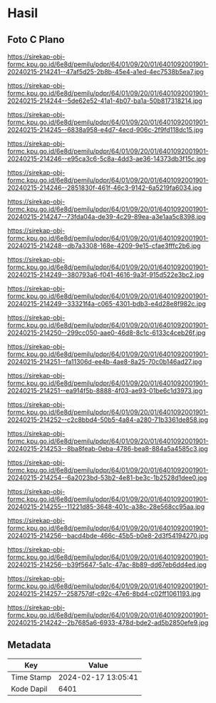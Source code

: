 # Hasil

## Foto C Plano

https://sirekap-obj-formc.kpu.go.id/6e8d/pemilu/pdpr/64/01/09/20/01/6401092001901-20240215-214241--47af5d25-2b8b-45e4-a1ed-4ec7538b5ea7.jpg

https://sirekap-obj-formc.kpu.go.id/6e8d/pemilu/pdpr/64/01/09/20/01/6401092001901-20240215-214244--5de62e52-41a1-4b07-ba1a-50b817318214.jpg

https://sirekap-obj-formc.kpu.go.id/6e8d/pemilu/pdpr/64/01/09/20/01/6401092001901-20240215-214245--6838a958-e4d7-4ecd-906c-2f9fd118dc15.jpg

https://sirekap-obj-formc.kpu.go.id/6e8d/pemilu/pdpr/64/01/09/20/01/6401092001901-20240215-214246--e95ca3c6-5c8a-4dd3-ae36-14373db3f15c.jpg

https://sirekap-obj-formc.kpu.go.id/6e8d/pemilu/pdpr/64/01/09/20/01/6401092001901-20240215-214246--2851830f-461f-46c3-9142-6a5219fa6034.jpg

https://sirekap-obj-formc.kpu.go.id/6e8d/pemilu/pdpr/64/01/09/20/01/6401092001901-20240215-214247--73fda04a-de39-4c29-89ea-a3e1aa5c8398.jpg

https://sirekap-obj-formc.kpu.go.id/6e8d/pemilu/pdpr/64/01/09/20/01/6401092001901-20240215-214248--db7a3308-168e-4209-9e15-cfae3fffc2b6.jpg

https://sirekap-obj-formc.kpu.go.id/6e8d/pemilu/pdpr/64/01/09/20/01/6401092001901-20240215-214249--380793a6-f041-4616-9a3f-915d522e3bc2.jpg

https://sirekap-obj-formc.kpu.go.id/6e8d/pemilu/pdpr/64/01/09/20/01/6401092001901-20240215-214249--33321f4a-c065-4301-bdb3-e4d28e8f982c.jpg

https://sirekap-obj-formc.kpu.go.id/6e8d/pemilu/pdpr/64/01/09/20/01/6401092001901-20240215-214250--299cc050-aae0-46d8-8c1c-6133c4ceb26f.jpg

https://sirekap-obj-formc.kpu.go.id/6e8d/pemilu/pdpr/64/01/09/20/01/6401092001901-20240215-214251--fa11306d-ee4b-4ae8-8a25-70c0b146ad27.jpg

https://sirekap-obj-formc.kpu.go.id/6e8d/pemilu/pdpr/64/01/09/20/01/6401092001901-20240215-214251--ea914f5b-8888-4f03-ae93-01be6c1d3973.jpg

https://sirekap-obj-formc.kpu.go.id/6e8d/pemilu/pdpr/64/01/09/20/01/6401092001901-20240215-214252--c2c8bbd4-50b5-4a84-a280-71b3361de858.jpg

https://sirekap-obj-formc.kpu.go.id/6e8d/pemilu/pdpr/64/01/09/20/01/6401092001901-20240215-214253--8ba8feab-0eba-4786-bea8-884a5a4585c3.jpg

https://sirekap-obj-formc.kpu.go.id/6e8d/pemilu/pdpr/64/01/09/20/01/6401092001901-20240215-214254--6a2023bd-53b2-4e81-be3c-1b2528d1dee0.jpg

https://sirekap-obj-formc.kpu.go.id/6e8d/pemilu/pdpr/64/01/09/20/01/6401092001901-20240215-214255--11221d85-3648-401c-a38c-28e568cc95aa.jpg

https://sirekap-obj-formc.kpu.go.id/6e8d/pemilu/pdpr/64/01/09/20/01/6401092001901-20240215-214256--bacd4bde-466c-45b5-b0e8-2d3f54194270.jpg

https://sirekap-obj-formc.kpu.go.id/6e8d/pemilu/pdpr/64/01/09/20/01/6401092001901-20240215-214256--b39f5647-5a1c-47ac-8b89-dd67eb6dd4ed.jpg

https://sirekap-obj-formc.kpu.go.id/6e8d/pemilu/pdpr/64/01/09/20/01/6401092001901-20240215-214257--258757df-c92c-47e6-8bd4-c02ff1061193.jpg

https://sirekap-obj-formc.kpu.go.id/6e8d/pemilu/pdpr/64/01/09/20/01/6401092001901-20240215-214242--2b7685a6-6933-478d-bde2-ad5b2850efe9.jpg


## Metadata

| Key        | Value               |
| ---------- | ------------------- |
| Time Stamp | 2024-02-17 13:05:41 |
| Kode Dapil | 6401                |



